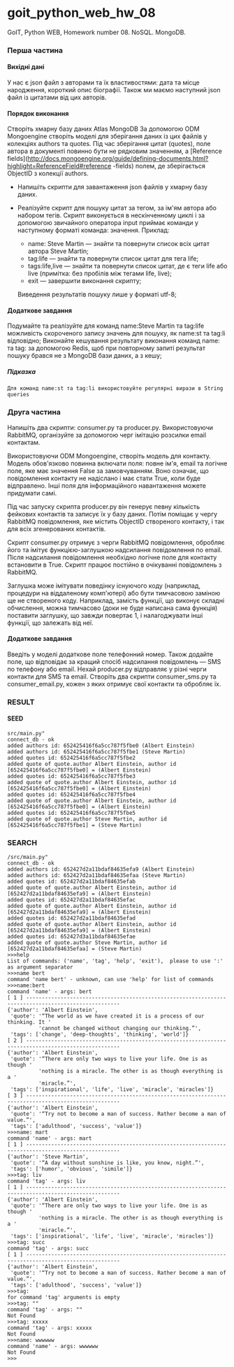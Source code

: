 # goit_python_web_hw_08
GoIT, Python WEB, Homework number 08. NoSQL. MongoDB.


### Перша частина
#### Вихідні дані

У нас є json файл з авторами та їх властивостями: дата та місце народження, короткий опис біографії.
Також ми маємо наступний json файл із цитатами від цих авторів.

#### Порядок виконання

  Створіть хмарну базу даних Atlas MongoDB
  За допомогою ODM Mongoengine створіть моделі для зберігання даних із цих файлів у колекціях authors та quotes.
  Під час зберігання цитат (quotes), поле автора в документі повинно бути не рядковим значенням, а [Reference fields](http://docs.mongoengine.org/guide/defining-documents.html?highlight=ReferenceField#reference -fields) полем, де зберігається ObjectID з колекції authors.
  - Напишіть скрипти для завантаження json файлів у хмарну базу даних.
  - Реалізуйте скрипт для пошуку цитат за тегом, за ім'ям автора або набором тегів. Скрипт виконується в нескінченному циклі і за допомогою звичайного оператора input приймає команди у наступному форматі команда: значення. Приклад:

    - name: Steve Martin — знайти та повернути список всіх цитат автора Steve Martin;
    - tag:life — знайти та повернути список цитат для тега life;
    - tags:life,live — знайти та повернути список цитат, де є теги life або live (примітка: без пробілів між тегами life, live);
    - exit — завершити виконання скрипту;

    Виведення результатів пошуку лише у форматі utf-8;

#### Додаткове завдання

Подумайте та реалізуйте для команд name:Steve Martin та tag:life можливість скороченого запису значень для пошуку, як name:st та tag:li відповідно;
Виконайте кешування результату виконання команд name: та tag: за допомогою Redis, щоб при повторному запиті результат пошуку брався не з MongoDB бази даних, а з кешу;

##### Підказка

    Для команд name:st та tag:li використовуйте регулярні вирази в String queries


### Друга частина

Напишіть два скрипти: consumer.py та producer.py. Використовуючи RabbitMQ, організуйте за допомогою черг імітацію розсилки email контактам.

Використовуючи ODM Mongoengine, створіть модель для контакту. Модель обов'язково повинна включати поля: повне ім'я, email та логічне поле, яке має значення False за замовчуванням. Воно означає, що повідомлення контакту не надіслано і має стати True, коли буде відправлено. Інші поля для інформаційного навантаження можете придумати самі.

Під час запуску скрипта producer.py він генерує певну кількість фейкових контактів та записує їх у базу даних. Потім поміщає у чергу RabbitMQ повідомлення, яке містить ObjectID створеного контакту, і так для всіх згенерованих контактів.

Скрипт consumer.py отримує з черги RabbitMQ повідомлення, обробляє його та імітує функцією-заглушкою надсилання повідомлення по email. Після надсилання повідомлення необхідно логічне поле для контакту встановити в True. Скрипт працює постійно в очікуванні повідомлень з RabbitMQ.

Заглушка може імітувати поведінку існуючого коду (наприклад, процедури на віддаленому комп'ютері) або бути тимчасовою заміною ще не створеного коду. Наприклад, замість функції, що виконує складні обчислення, можна тимчасово (доки не буде написана сама функція) поставити заглушку, що завжди повертає 1, і налагоджувати інші функції, що залежать від неї.

#### Додаткове завдання
Введіть у моделі додаткове поле телефонний номер. Також додайте поле, що відповідає за кращий спосіб надсилання повідомлень — SMS по телефону або email. Нехай producer.py відправляє у різні черги контакти для SMS та email. Створіть два скрипти consumer_sms.py та consumer_email.py, кожен з яких отримує свої контакти та обробляє їх.


### RESULT

#### SEED
```
src/main.py"
connect_db - ok
added authors id: 652425416f6a5cc787f5fbe0 (Albert Einstein)
added authors id: 652425416f6a5cc787f5fbe1 (Steve Martin)
added quotes id: 652425416f6a5cc787f5fbe2
added quote of quote.author Albert Einstein, author id [652425416f6a5cc787f5fbe0] = (Albert Einstein) 
added quotes id: 652425416f6a5cc787f5fbe3
added quote of quote.author Albert Einstein, author id [652425416f6a5cc787f5fbe0] = (Albert Einstein) 
added quotes id: 652425416f6a5cc787f5fbe4
added quote of quote.author Albert Einstein, author id [652425416f6a5cc787f5fbe0] = (Albert Einstein) 
added quotes id: 652425416f6a5cc787f5fbe5
added quote of quote.author Steve Martin, author id [652425416f6a5cc787f5fbe1] = (Steve Martin) 
```

### SEARCH
```
/src/main.py"
connect_db - ok
added authors id: 652427d2a11bdaf84635efa9 (Albert Einstein)
added authors id: 652427d2a11bdaf84635efaa (Steve Martin)
added quotes id: 652427d2a11bdaf84635efab
added quote of quote.author Albert Einstein, author id [652427d2a11bdaf84635efa9] = (Albert Einstein) 
added quotes id: 652427d2a11bdaf84635efac
added quote of quote.author Albert Einstein, author id [652427d2a11bdaf84635efa9] = (Albert Einstein) 
added quotes id: 652427d2a11bdaf84635efad
added quote of quote.author Albert Einstein, author id [652427d2a11bdaf84635efa9] = (Albert Einstein) 
added quotes id: 652427d3a11bdaf84635efae
added quote of quote.author Steve Martin, author id [652427d2a11bdaf84635efaa] = (Steve Martin) 
>>>help
List of commands: ('name', 'tag', 'help', 'exit'),  please to use ':' as argument separator
>>>name bert
command 'name bert' - unknown, can use 'help' for list of commands
>>>name:bert 
command 'name' - args: bert
[ 1 ] ----------------------------------------------------------------------------------------------------
{'author': 'Albert Einstein',
 'quote': '“The world as we have created it is a process of our thinking. It '
          'cannot be changed without changing our thinking.”',
 'tags': ['change', 'deep-thoughts', 'thinking', 'world']}
[ 2 ] ----------------------------------------------------------------------------------------------------
{'author': 'Albert Einstein',
 'quote': '“There are only two ways to live your life. One is as though '
          'nothing is a miracle. The other is as though everything is a '
          'miracle.”',
 'tags': ['inspirational', 'life', 'live', 'miracle', 'miracles']}
[ 3 ] ----------------------------------------------------------------------------------------------------
{'author': 'Albert Einstein',
 'quote': '“Try not to become a man of success. Rather become a man of value.”',
 'tags': ['adulthood', 'success', 'value']}
>>>name: mart
command 'name' - args: mart 
[ 1 ] ----------------------------------------------------------------------------------------------------
{'author': 'Steve Martin',
 'quote': '“A day without sunshine is like, you know, night.”',
 'tags': ['humor', 'obvious', 'simile']}
>>>tag: liv
command 'tag' - args: liv 
[ 1 ] ----------------------------------------------------------------------------------------------------
{'author': 'Albert Einstein',
 'quote': '“There are only two ways to live your life. One is as though '
          'nothing is a miracle. The other is as though everything is a '
          'miracle.”',
 'tags': ['inspirational', 'life', 'live', 'miracle', 'miracles']}
>>>tag: succ
command 'tag' - args: succ
[ 1 ] ----------------------------------------------------------------------------------------------------
{'author': 'Albert Einstein',
 'quote': '“Try not to become a man of success. Rather become a man of value.”',
 'tags': ['adulthood', 'success', 'value']}
>>>tag:     
for command 'tag' arguments is empty
>>>tag: ""
command 'tag' - args: ""
Not Found
>>>tag: xxxxx
command 'tag' - args: xxxxx
Not Found
>>>name: wwwwww
command 'name' - args: wwwwww
Not Found
>>>
```

